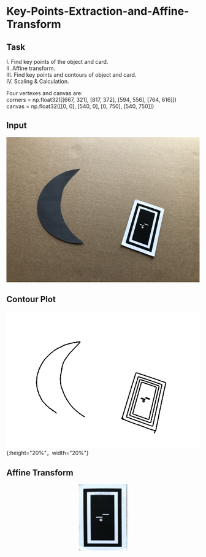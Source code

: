 # Key-Points-Extraction-and-Affine-Transform

## Task
I. Find key points of the object and card.  
II. Affine transform.  
III. Find key points and contours of object and card.  
IV. Scaling & Calculation.  


Four vertexes and canvas are:  
corners = np.float32([[667, 321], [817, 372], [594, 556], [764, 616]])  
canvas = np.float32([[0, 0], [540, 0], [0, 750], [540, 750]])  

## Input
![](https://github.com/Louis24/Key-Points-Extraction-and-Affine-Transform/blob/master/crescent.png)


## Contour Plot
![](https://github.com/Louis24/Key-Points-Extraction-and-Affine-Transform/blob/master/contour.png){:height="20%"，width="20%"}


## Affine Transform

<div align=center>
<img src="https://github.com/Louis24/Key-Points-Extraction-and-Affine-Transform/blob/master/affine.png" style="align: center" width="25%" height="25%"/>
</div>
